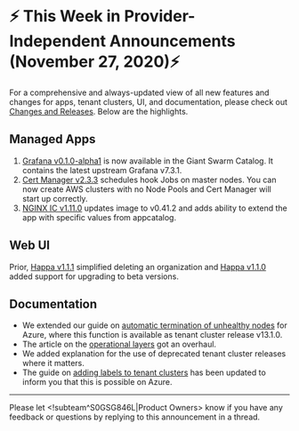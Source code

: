 # :zap: This Week in Provider-Independent Announcements (November 27, 2020):zap:

For a comprehensive and always-updated view of all new features and changes for apps, tenant clusters, UI, and documentation, please check out [Changes and Releases](https://docs.giantswarm.io/changes/). Below are the highlights.

## Managed Apps

1. [Grafana v0.1.0-alpha1](https://github.com/giantswarm/grafana-app) is now available in the Giant Swarm Catalog. It contains the latest upstream Grafana v7.3.1.
2. [Cert Manager v2.3.3](https://docs.giantswarm.io/changes/managed-apps/cert-manager-app/v2.3.3/) schedules hook Jobs on master nodes. You can now create AWS clusters with no Node Pools and Cert Manager will start up correctly.
3. [NGINX IC v1.11.0](https://github.com/giantswarm/nginx-ingress-controller-app/blob/master/CHANGELOG.md#1110---2020-11-18) updates image to v0.41.2 and adds ability to extend the app with specific values from appcatalog.

## Web UI


Prior, [Happa v1.1.1](https://github.com/giantswarm/happa/releases/tag/v1.1.1) simplified deleting an organization and [Happa v1.1.0](https://github.com/giantswarm/happa/releases/tag/v1.1.0) added support for upgrading to beta versions.

## Documentation

- We extended our guide on [automatic termination of unhealthy nodes](https://docs.giantswarm.io/basics/automatic-termination-of-bad-nodes/) for Azure, where this function is available as tenant cluster release v13.1.0.
- The article on the [operational layers](https://docs.giantswarm.io/basics/giant-swarm-operational-layers/) got an overhaul.
- We added explanation for the use of deprecated tenant cluster releases where it matters.
- The guide on [adding labels to tenant clusters](https://docs.giantswarm.io/guides/tenant-cluster-labelling/) has been updated to inform you that this is possible on Azure.

---
Please let <!subteam^S0GSG846L|Product Owners> know if you have any feedback or questions by replying to this announcement in a thread.
